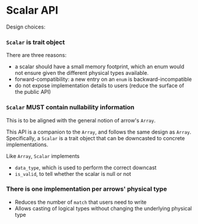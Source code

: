 # Scalar API

Design choices:

### `Scalar` is trait object

There are three reasons:

* a scalar should have a small memory footprint, which an enum would not ensure given the different physical types available.
* forward-compatibility: a new entry on an `enum` is backward-incompatible
* do not expose implementation details to users (reduce the surface of the public API)

### `Scalar` MUST contain nullability information

This is to be aligned with the general notion of arrow's `Array`.

This API is a companion to the `Array`, and follows the same design as `Array`.
Specifically, a `Scalar` is a trait object that can be downcasted to concrete implementations.

Like `Array`, `Scalar` implements

* `data_type`, which is used to perform the correct downcast
* `is_valid`, to tell whether the scalar is null or not

### There is one implementation per arrows' physical type

* Reduces the number of `match` that users need to write
* Allows casting of logical types without changing the underlying physical type
